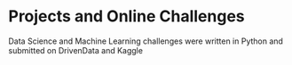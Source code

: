 # Projects and Online Challenges

Data Science and Machine Learning challenges were written in Python and submitted on DrivenData and Kaggle

